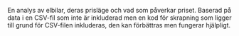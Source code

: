 En analys av elbilar, deras prisläge och vad som påverkar priset. Baserad på data i en CSV-fil som inte är inkluderad men en kod för skrapning som ligger till grund för CSV-filen inkluderas, den kan förbättras men fungerar hjälpligt.
